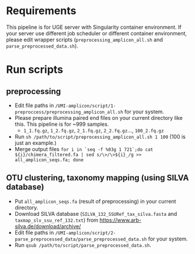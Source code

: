 
# Requirements

This pipeline is for UGE server with Singularity container environment.
If your server use different job scheduler or different container environment, please edit wrapper scripts (`preprocessing_amplicon_all.sh` and `parse_preprocessed_data.sh`).

# Run scripts

## preprocessing

- Edit file paths in `/UMI-amplicon/script/1-preproccess/preprocessing_amplicon_all.sh` for your system.
- Please prepare illumina paired end files on your current directory like this. This pipeline is for ~999 samples.
  - `1_1.fq.gz`, `1_2.fq.gz`, `2_1.fq.gz`, `2_2.fq.gz`..., `100_2.fq.gz`
- Run `sh /path/to/script/preprocessing_amplicon_all.sh 1 100` (100 is just an example.)
- Merge output files ``for i in `seq -f %03g 1 721`;do cat ${i}/chimera_filtered.fa | sed s/\>/\>${i}_/g >> all_amplicon_seqs.fa; done``  

## OTU clustering, taxonomy mapping (using SILVA database)

- Put `all_amplicon_seqs.fa` (result of preprocessing) in your current directory.
- Download SILVA database (`SILVA_132_SSURef_tax_silva.fasta` and `taxmap_slv_ssu_ref_132.txt`) from https://www.arb-silva.de/download/archive/
- Edit file paths in `/UMI-amplicon/script/2-parse_preprocessed_data/parse_preprocessed_data.sh` for your system.
- Run `qsub /path/to/script/parse_preprocessed_data.sh`.
